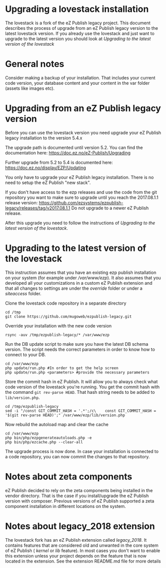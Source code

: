 Upgrading a lovestack installation
=
The lovestack is a fork of the eZ Publish legacy
project. This document describes the process of
upgrade from an eZ Publish legacy version to the
latest lovestack version.
If you already use the lovestack and just want
to upgrade to the latest version you should look
at _Upgrading to the latest version of the lovestack_

General notes
==
Consider making a backup of your installation. That
includes your current code version, your database content
and your content in the var folder (assets like images etc).


Upgrading from an eZ Publish legacy version
==
Before you can use the lovestack version you need
upgrade your eZ Publish legacy installation to the version 5.4.x

The upgrade path is documented until version 5.2. You can
find the documentation here: https://doc.ez.no/eZ-Publish/Upgrading

Further upgrade from 5.2 to 5.4 is documented here:
https://doc.ez.no/display/EZP/Updating

You only have to upgrade your eZ Publish legacy installation.
There is no need to setup the eZ Publish "new stack".

If you don't have access to the ezp releases and use
the code from the git repository you want to make sure
to upgrade until you reach the 2017.08.1.1 release version:
https://github.com/ezsystems/ezpublish-legacy/releases/tag/v2017.08.1.1
Do not upgrade to a newer eZ Publish release.

After this upgrade you need to follow the instructions of
_Upgrading to the latest version of the lovestack_.

Upgrading to the latest version of the lovestack
==

This instruction assumes that you have an existing ezp
publish installation on your system (for example under
_/var/www/ezp_).
It also assumes that you developed all your customizations
in a custom eZ Publish extension and that all changes to settings
are under the _override_ folder or under a _siteaccess_ folder.


Clone the lovestack code repository in a separate directory
```
cd /tmp
git clone https://github.com/mugoweb/ezpublish-legacy.git
```

Override your installation with the new code version
```
rsync -auv /tmp/ezpublish-legacy/* /var/www/ezp
```

Run the DB update script to make sure you have the
latest DB schema version. The script needs the correct
parameters in order to know how to connect to your DB.
```
cd /var/www/ezp
php update/run.php #In order to get the help screen
php update/run.php <parameters> #provide the necessary parameters
```

Store the commit hash in eZ Publish. It will allow you
to always check what code version of the lovestack you're
running. You get the commit hash with the command `git rev-parse HEAD`.
That hash string needs to be added to `lib/version.php`.

```
cd /tmp/ezpublish-legacy
sed -i "/const GIT_COMMIT_HASH = '.*';/c\    const GIT_COMMIT_HASH = '$(git rev-parse HEAD)';" /var/www/ezp/lib/version.php
```

Now rebuild the autoload map and clear the cache
```
cd /var/www/ezp
php bin/php/ezpgenerateautoloads.php -e
php bin/php/ezcache.php --clear-all
```

The upgrade process is now done. In case your installation is
connected to a code repository, you can now commit the changes
to that repository.

Notes about zeta components
==
eZ Publish decided to rely on the zeta components being installed
in the vendor directory. That is the case if you install/upgrade
the eZ Publish version with composer. Previous versions of eZ Publish
supported a zeta component installation in different locations on
the system.

Notes about legacy_2018 extension
==
The lovestack fork has an eZ Publish extension called _legacy_2018_.
It contains features that are considered old and unwanted in the
core system of eZ Publish ( _kernel_ or _lib_ feature). In most cases
you don't want to enable this extension unless your project depends
on the feature that is now located in the extension. See the extension
README.md file for more details

